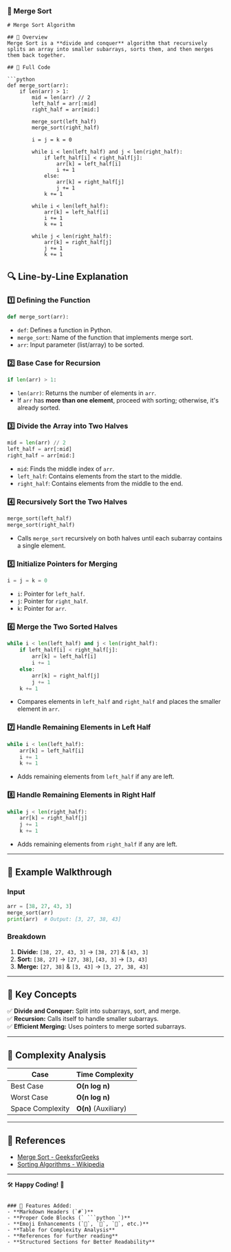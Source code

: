 ### 📌 Merge Sort  

```
# Merge Sort Algorithm

## 📖 Overview  
Merge Sort is a **divide and conquer** algorithm that recursively splits an array into smaller subarrays, sorts them, and then merges them back together.

## 📝 Full Code  

```python
def merge_sort(arr):
    if len(arr) > 1:
        mid = len(arr) // 2
        left_half = arr[:mid]
        right_half = arr[mid:]

        merge_sort(left_half)
        merge_sort(right_half)

        i = j = k = 0

        while i < len(left_half) and j < len(right_half):
            if left_half[i] < right_half[j]:
                arr[k] = left_half[i]
                i += 1
            else:
                arr[k] = right_half[j]
                j += 1
            k += 1

        while i < len(left_half):
            arr[k] = left_half[i]
            i += 1
            k += 1

        while j < len(right_half):
            arr[k] = right_half[j]
            j += 1
            k += 1
```

## 🔍 Line-by-Line Explanation  

### 1️⃣ Defining the Function  
```python
def merge_sort(arr):
```
- `def`: Defines a function in Python.  
- `merge_sort`: Name of the function that implements merge sort.  
- `arr`: Input parameter (list/array) to be sorted.  

### 2️⃣ Base Case for Recursion  
```python
if len(arr) > 1:
```
- `len(arr)`: Returns the number of elements in `arr`.  
- If `arr` has **more than one element**, proceed with sorting; otherwise, it's already sorted.  

### 3️⃣ Divide the Array into Two Halves  
```python
mid = len(arr) // 2
left_half = arr[:mid]
right_half = arr[mid:]
```
- `mid`: Finds the middle index of `arr`.  
- `left_half`: Contains elements from the start to the middle.  
- `right_half`: Contains elements from the middle to the end.  

### 4️⃣ Recursively Sort the Two Halves  
```python
merge_sort(left_half)
merge_sort(right_half)
```
- Calls `merge_sort` recursively on both halves until each subarray contains a single element.  

### 5️⃣ Initialize Pointers for Merging  
```python
i = j = k = 0
```
- `i`: Pointer for `left_half`.  
- `j`: Pointer for `right_half`.  
- `k`: Pointer for `arr`.  

### 6️⃣ Merge the Two Sorted Halves  
```python
while i < len(left_half) and j < len(right_half):
    if left_half[i] < right_half[j]:
        arr[k] = left_half[i]
        i += 1
    else:
        arr[k] = right_half[j]
        j += 1
    k += 1
```
- Compares elements in `left_half` and `right_half` and places the smaller element in `arr`.  

### 7️⃣ Handle Remaining Elements in Left Half  
```python
while i < len(left_half):
    arr[k] = left_half[i]
    i += 1
    k += 1
```
- Adds remaining elements from `left_half` if any are left.  

### 8️⃣ Handle Remaining Elements in Right Half  
```python
while j < len(right_half):
    arr[k] = right_half[j]
    j += 1
    k += 1
```
- Adds remaining elements from `right_half` if any are left.  

---

## 🏃 Example Walkthrough  
### Input  
```python
arr = [38, 27, 43, 3]
merge_sort(arr)
print(arr)  # Output: [3, 27, 38, 43]
```

### Breakdown  
1. **Divide:** `[38, 27, 43, 3]` → `[38, 27]` & `[43, 3]`  
2. **Sort:** `[38, 27]` → `[27, 38]`, `[43, 3]` → `[3, 43]`  
3. **Merge:** `[27, 38]` & `[3, 43]` → `[3, 27, 38, 43]`  

---

## 📌 Key Concepts  
✅ **Divide and Conquer:** Split into subarrays, sort, and merge.  
✅ **Recursion:** Calls itself to handle smaller subarrays.  
✅ **Efficient Merging:** Uses pointers to merge sorted subarrays.  

---

## 🚀 Complexity Analysis  
| Case       | Time Complexity |
|------------|----------------|
| Best Case  | **O(n log n)**  |
| Worst Case | **O(n log n)**  |
| Space Complexity | **O(n)** (Auxiliary) |

---

## 🔗 References  
- [Merge Sort - GeeksforGeeks](https://www.geeksforgeeks.org/merge-sort/)  
- [Sorting Algorithms - Wikipedia](https://en.wikipedia.org/wiki/Merge_sort)  

---

🛠 **Happy Coding!** 🚀
```

### 🔹 Features Added:
- **Markdown Headers (`#`)**
- **Proper Code Blocks (` ```python `)**
- **Emoji Enhancements (`📖`, `🚀`, `🏃`, etc.)**
- **Table for Complexity Analysis**
- **References for further reading**
- **Structured Sections for Better Readability**
